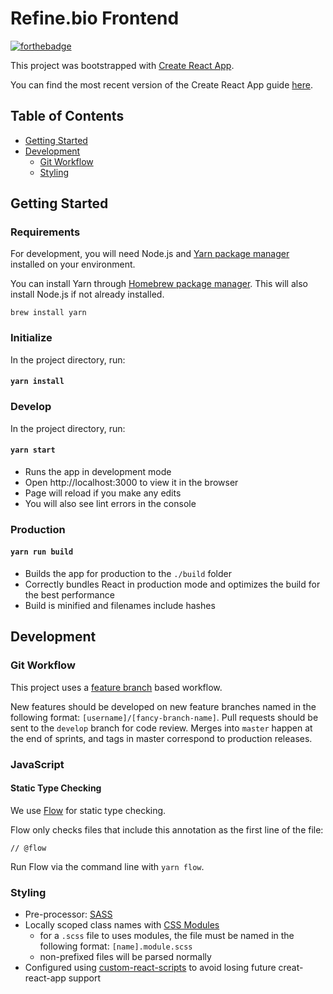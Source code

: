 # Refine.bio Frontend

[![forthebadge](https://forthebadge.com/images/badges/built-with-swag.svg)](https://forthebadge.com)

This project was bootstrapped with [Create React App](https://github.com/facebookincubator/create-react-app).

You can find the most recent version of the Create React App guide [here](https://github.com/facebookincubator/create-react-app/blob/master/packages/react-scripts/template/README.md).

## Table of Contents

* [Getting Started](#getting-started)
* [Development](#development)
  * [Git Workflow](#git-workflow)
  * [Styling](#styling)

## Getting Started

### Requirements

For development, you will need Node.js and [Yarn package manager](https://yarnpkg.com/en/) installed on your environment.

You can install Yarn through [Homebrew package manager](https://brew.sh/). This will also install Node.js if not already installed.

`brew install yarn`

### Initialize

In the project directory, run:

#### `yarn install`

### Develop

In the project directory, run:

#### `yarn start`

* Runs the app in development mode
* Open http://localhost:3000 to view it in the browser
* Page will reload if you make any edits
* You will also see lint errors in the console

### Production

#### `yarn run build`

* Builds the app for production to the `./build` folder
* Correctly bundles React in production mode and optimizes the build for the best performance
* Build is minified and filenames include hashes

## Development

### Git Workflow

This project uses a [feature branch](http://nvie.com/posts/a-successful-git-branching-model/) based workflow.

New features should be developed on new feature branches named in the following format: `[username]/[fancy-branch-name]`.
Pull requests should be sent to the `develop` branch for code review.
Merges into `master` happen at the end of sprints, and tags in master correspond to production releases.

### JavaScript

#### Static Type Checking

We use [Flow](https://flow.org/) for static type checking.

Flow only checks files that include this annotation as the first line of the file:

`// @flow`

Run Flow via the command line with `yarn flow`.

### Styling

* Pre-processor: [SASS](https://sass-lang.com/)
* Locally scoped class names with [CSS Modules](https://github.com/css-modules/css-modules)
  * for a `.scss` file to uses modules, the file must be named in the following format: `[name].module.scss`
  * non-prefixed files will be parsed normally
* Configured using [custom-react-scripts](https://github.com/kitze/custom-react-scripts) to avoid losing future creat-react-app support

